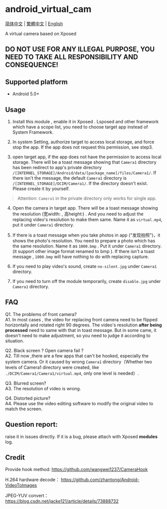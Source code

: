 # android_virtual_cam

[简体中文](./README.md) | [繁體中文](./README_tc.md) | [English](./README_en.md)

A virtual camera based on Xposed

## DO NOT USE FOR ANY ILLEGAL PURPOSE, YOU NEED TO TAKE ALL RESPONSIBILITY AND CONSEQUENCE!

## Supported platform

- Android 5.0+

## Usage

1. Install this module , enable it in Xposed . Lsposed and other framework which have a scope list, you need to choose target app instead of System Framework.

2. In system Setting, authorize target to access local storage, and force stop the app. If the app does not request this permission, see step3.

3. open target app, if the app does not have the permission to access local storage. There will be a toast message showing that `Camera1` directory has been redirect to app's private directory `/[INTERNEL_STORAGE]/Android/data/[package_name]/files/Camera1/`. If there isn't the message, the default `Camera1` directory is `/[INTERNEL_STORAGE]/DCIM/Camera1/`. If the directory doesn't exist. Please create it by yourself.

> Attention: `Camera1` in the private directory only works for single app.

4. Open the camera in target app. There will be a toast message showing the resolution (宽width: , 高height:) . And you need to adjust the replacing video's resolution to make them same. Name it as `virtual.mp4`, put it under `Camera1` directory.

5. If there is a toast message when you take photos in app ("发现拍照")，it shows the photo's resolution. You need to prepare a photo which has the same resolution. Name it as `1000.bmp` . Put it under `Camera1` directory. (it support other image format renamed to bmp ). If there isn't a toast message , `1000.bmp` will have nothing to do with replacing capture.

6. If you need to play video's sound, create `no-silent.jpg` under `Camera1` directory.

7. If you need to turn off the module temporarily, create `disable.jpg` under `Camera1` directory.

## FAQ

Q1. The problems of front camera?  
A1. In most cases , the video for replacing front camera need to be flipped horizontally and rotated right 90 degrees. The video's resolution **after being processed** need to same with that in toast message.  But in some came, it doesn't need to make adjustment, so you need to judge it according to situation.

Q2. Black screen ? Open camera fail ?  
A2. Till now ,there are a few apps that can't be hooked, especially the system camera. Or it caused by wrong `Camera1` directory（Whether two levels of Camera1 directory were created, like `./DCIM/Camera1/Camera1/virtual.mp4`, only one level is needed）.

Q3. Blurred screen?  
A3. The resolution of video is wrong.

Q4. Distorted picture?  
A4. Please use the video editing software to modify the original video to match the screen.

## Question report:

raise it in issues directly. If it is a bug, please attach with Xposed **modules** log.

## Credit

Provide hook method: https://github.com/wangwei1237/CameraHook

H.264 hardware decode： https://github.com/zhantong/Android-VideoToImages

JPEG-YUV convert： https://blog.csdn.net/jacke121/article/details/73888732  
